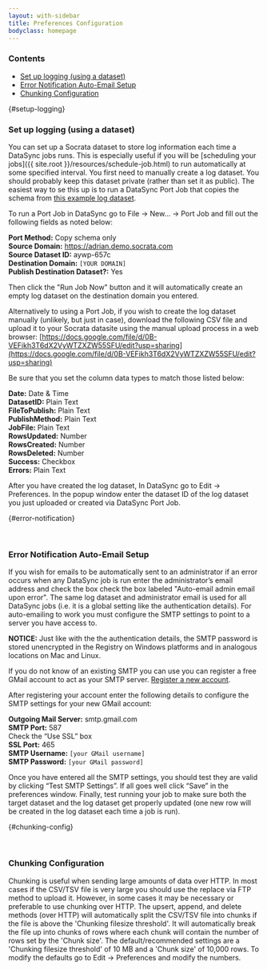 ```yaml
---
layout: with-sidebar
title: Preferences Configuration
bodyclass: homepage
---
```


### Contents
- [Set up logging (using a dataset)](#setup-logging)
- [Error Notification Auto-Email Setup](#error-notification)
- [Chunking Configuration](#chunking-config) 

{#setup-logging}
### Set up logging (using a dataset)

You can set up a Socrata dataset to store log information each time a DataSync jobs runs. This is especially useful if you will be [scheduling your jobs]({{ site.root }}/resources/schedule-job.html) to run automatically at some specified interval. You first need to manually create a log dataset. You should probably keep this dataset private (rather than set it as public). The easiest way to se this up is to run a DataSync Port Job that copies the schema from [this example log dataset](https://adrian.demo.socrata.com/dataset/DataSync-Log/aywp-657c).

To run a Port Job in DataSync go to File -> New... -> Port Job and fill out the following fields as noted below:

**Port Method:** Copy schema only  
**Source Domain:** https://adrian.demo.socrata.com  
**Source Dataset ID:** aywp-657c  
**Destination Domain:** `[YOUR DOMAIN]`  
**Publish Destination Dataset?:** Yes  

Then click the "Run Job Now" button and it will automatically create an empty log dataset on the destination domain you entered.

Alternatively to using a Port Job, if you wish to create the log dataset manually (unlikely, but just in case), download the following CSV file and upload it to your Socrata datasite using the manual upload process in a web browser:
[https://docs.google.com/file/d/0B-VEFikh3T6dX2VyWTZXZW55SFU/edit?usp=sharing](https://docs.google.com/file/d/0B-VEFikh3T6dX2VyWTZXZW55SFU/edit?usp=sharing)

Be sure that you set the column data types to match those listed below:

**Date:** Date & Time  
**DatasetID:** Plain Text  
**FileToPublish:** Plain Text  
**PublishMethod:** Plain Text  
**JobFile:** Plain Text  
**RowsUpdated:** Number  
**RowsCreated:** Number  
**RowsDeleted:** Number  
**Success:** Checkbox  
**Errors:** Plain Text  

After you have created the log dataset, In DataSync go to Edit -> Preferences. In the popup window enter the dataset ID of the log dataset you just uploaded or created via DataSync Port Job.

{#error-notification}<p>&nbsp;</p>

### Error Notification Auto-Email Setup
 
If you wish for emails to be automatically sent to an administrator if an error occurs when any DataSync job is run enter the administrator’s email address and check the box check the box labeled "Auto-email admin email upon error". The same log dataset and administrator email is used for all DataSync jobs (i.e. it is a global setting like the authentication details). For auto-emailing to work you must configure the SMTP settings to point to a server you have access to.

**NOTICE:** Just like with the the authentication details, the SMTP password is stored unencrypted in the Registry on Windows platforms and in analogous locations on Mac and Linux.

If you do not know of an existing SMTP you can use you can register a free GMail account to act as your SMTP server. [Register a new account](https://accounts.google.com/SignUp?service=mail).

After registering your account enter the following details to configure the SMTP settings for your new GMail account:

**Outgoing Mail Server:** smtp.gmail.com  
**SMTP Port:** 587  
Check the “Use SSL” box  
**SSL Port:** 465  
**SMTP Username:** `[your GMail username]`  
**SMTP Password:** `[your GMail password]`  

Once you have entered all the SMTP settings, you should test they are valid by clicking “Test SMTP Settings”. If all goes well click “Save” in the preferences window. Finally, test running your job to make sure both the target dataset and the log dataset get properly updated (one new row will be created in the log dataset each time a job is run).

{#chunking-config}<p>&nbsp;</p>

### Chunking Configuration 

Chunking is useful when sending large amounts of data over HTTP. In most cases if the CSV/TSV file is very large you should use the replace via FTP method to upload it. However, in some cases it may be necessary or preferable to use chunking over HTTP. The upsert, append, and delete methods (over HTTP) will automatically split the CSV/TSV file into chunks if the file is above the 'Chunking filesize threshold'. It will automatically break the file up into chunks of rows where each chunk will contain the number of rows set by the 'Chunk size'. The default/recommended settings are a 'Chunking filesize threshold' of 10 MB and a 'Chunk size' of 10,000 rows. To modify the defaults go to Edit -> Preferences and modify the numbers.
